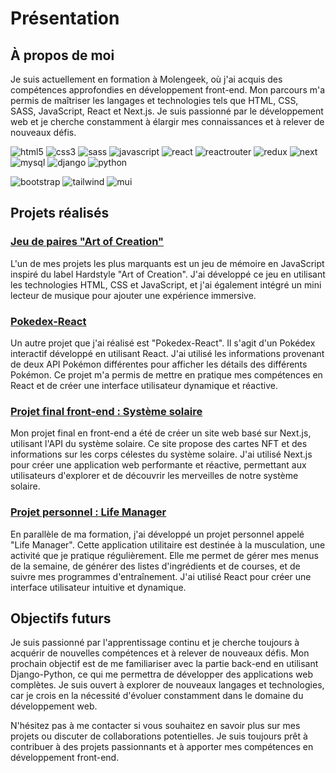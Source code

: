 # Présentation

## À propos de moi
Je suis actuellement en formation à Molengeek, où j'ai acquis des compétences approfondies en développement front-end. Mon parcours m'a permis de maîtriser les langages et technologies tels que HTML, CSS, SASS, JavaScript, React et Next.js. Je suis passionné par le développement web et je cherche constamment à élargir mes connaissances et à relever de nouveaux défis.

![html5](https://img.shields.io/badge/-HTML5-E34F26?logo=HTML5&logoColor=white&style=flat) ![css3](https://img.shields.io/badge/-CSS3-1572B6?logo=CSS3&logoColor=white&style=flat) ![sass](https://img.shields.io/badge/-SASS-CC6699?logo=Sass&logoColor=white&style=flat) ![javascript](https://img.shields.io/badge/-JavaScript-F7DF1E?logo=JavaScript&logoColor=black&style=flat) ![react](https://img.shields.io/badge/-ReactJs-61DAFB?logo=React&logoColor=white&style=flat) ![reactrouter](https://img.shields.io/badge/-React%20Router-CA4245?logo=React%20Router&logoColor=black&style=flat) ![redux](https://img.shields.io/badge/-Redux%20Toolkit-764ABC?logo=Redux&logoColor=white&style=flat) ![next](https://img.shields.io/badge/-Next.js-black?logo=Next.js&logoColor=white&style=flat) ![mysql](https://img.shields.io/badge/-MySQL-4479A1?logo=MySQL&logoColor=white&style=flat) ![django](https://img.shields.io/badge/-Django-092E20?logo=Django&logoColor=white&style=flat) ![python](https://img.shields.io/badge/-Python-3776AB?logo=Python&logoColor=white&style=flat) 

![bootstrap](https://img.shields.io/badge/-Bootstrap-7952B3?logo=Bootstrap&logoColor=white&style=flat) ![tailwind](https://img.shields.io/badge/-Tailwind%20CSS-white?logo=Tailwind%20CSS&logoColor=06B6D4&style=flat) ![mui](https://img.shields.io/badge/-Material%20UI-007FFF?logo=MUI&logoColor=white&style=flat) 
 
## Projets réalisés

### [Jeu de paires "Art of Creation"](https://github.com/Jihefel/jeu_paires)
L'un de mes projets les plus marquants est un jeu de mémoire en JavaScript inspiré du label Hardstyle "Art of Creation". J'ai développé ce jeu en utilisant les technologies HTML, CSS et JavaScript, et j'ai également intégré un mini lecteur de musique pour ajouter une expérience immersive.

### [Pokedex-React](https://github.com/Jihefel/Pokedex-React)
Un autre projet que j'ai réalisé est "Pokedex-React". Il s'agit d'un Pokédex interactif développé en utilisant React. J'ai utilisé les informations provenant de deux API Pokémon différentes pour afficher les détails des différents Pokémon. Ce projet m'a permis de mettre en pratique mes compétences en React et de créer une interface utilisateur dynamique et réactive.

### [Projet final front-end : Système solaire](https://github.com/Jihefel/Front-end-Projet_final-Flament_Jeremy)
Mon projet final en front-end a été de créer un site web basé sur Next.js, utilisant l'API du système solaire. Ce site propose des cartes NFT et des informations sur les corps célestes du système solaire. J'ai utilisé Next.js pour créer une application web performante et réactive, permettant aux utilisateurs d'explorer et de découvrir les merveilles de notre système solaire.

### [Projet personnel : Life Manager](https://github.com/Jihefel/life-manager)
En parallèle de ma formation, j'ai développé un projet personnel appelé "Life Manager". Cette application utilitaire est destinée à la musculation, une activité que je pratique régulièrement. Elle me permet de gérer mes menus de la semaine, de générer des listes d'ingrédients et de courses, et de suivre mes programmes d'entraînement. J'ai utilisé React pour créer une interface utilisateur intuitive et dynamique.

## Objectifs futurs
Je suis passionné par l'apprentissage continu et je cherche toujours à acquérir de nouvelles compétences et à relever de nouveaux défis. Mon prochain objectif est de me familiariser avec la partie back-end en utilisant Django-Python, ce qui me permettra de développer des applications web complètes. Je suis ouvert à explorer de nouveaux langages et technologies, car je crois en la nécessité d'évoluer constamment dans le domaine du développement web.

N'hésitez pas à me contacter si vous souhaitez en savoir plus sur mes projets ou discuter de collaborations potentielles. Je suis toujours prêt à contribuer à des projets passionnants et à apporter mes compétences en développement front-end.
